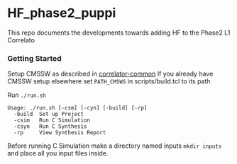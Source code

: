 
# HF_phase2_puppi
This repo documents the developments towards adding HF to the Phase2 L1 Correlato

### Getting Started 
Setup CMSSW as described in [correlator-common](https://gitlab.cern.ch/cms-cactus/phase2/firmware/correlator-common) 
If you already have CMSSW setup elsewhere set ``PATH_CMSWS`` in scripts/build.tcl to its path 

Run ``./run.sh``
```
Usage: ./run.sh [-csm] [-cyn] [-build] [-rp]
  -build  Set up Project
  -csim   Run C Simulation
  -csyn   Run C Synthesis
  -rp     View Synthesis Report 

```
Before running C Simulation make a directory named inputs ``mkdir inputs``  and place all you input files inside.
